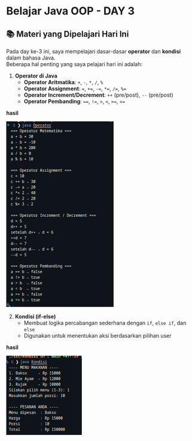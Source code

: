 # Belajar Java OOP - DAY 3

## 📚 Materi yang Dipelajari Hari Ini
Pada day ke-3 ini, saya mempelajari dasar-dasar **operator** dan **kondisi** dalam bahasa Java.  
Beberapa hal penting yang saya pelajari hari ini adalah:

1. **Operator di Java**
   - **Operator Aritmatika**: `+`, `-`, `*`, `/`, `%`
   - **Operator Assignment**: `=`, `+=`, `-=`, `*=`, `/=`, `%=`
   - **Operator Increment/Decrement**: `++` (pre/post), `--` (pre/post)
   - **Operator Pembanding**: `==`, `!=`, `>`, `<`, `>=`, `<=`

**hasil**

![alt text](image-1.png)

2. **Kondisi (if-else)**
   - Membuat logika percabangan sederhana dengan `if`, `else if`, dan `else`
   - Digunakan untuk menentukan aksi berdasarkan pilihan user

**hasil**

   ![alt text](image.png)